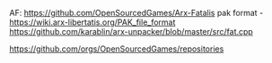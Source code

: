 ﻿AF: https://github.com/OpenSourcedGames/Arx-Fatalis
pak format - https://wiki.arx-libertatis.org/PAK_file_format
https://github.com/karablin/arx-unpacker/blob/master/src/fat.cpp

https://github.com/orgs/OpenSourcedGames/repositories
